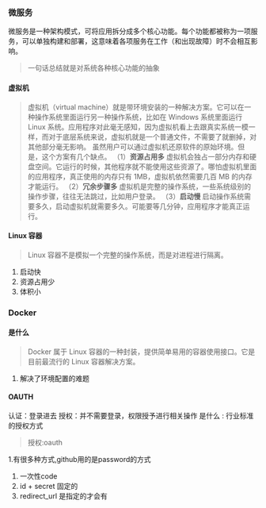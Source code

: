 ### 微服务
微服务是一种架构模式，可将应用拆分成多个核心功能。每个功能都被称为一项服务，可以单独构建和部署，这意味着各项服务在工作（和出现故障）时不会相互影响。

>一句话总结就是对系统各种核心功能的抽象

#### 虚拟机

>虚拟机（virtual machine）就是带环境安装的一种解决方案。它可以在一种操作系统里面运行另一种操作系统，比如在 Windows 系统里面运行 Linux 系统。应用程序对此毫无感知，因为虚拟机看上去跟真实系统一模一样，而对于底层系统来说，虚拟机就是一个普通文件，不需要了就删掉，对其他部分毫无影响。
>虽然用户可以通过虚拟机还原软件的原始环境。但是，这个方案有几个缺点。
>（1）**资源占用多**
>虚拟机会独占一部分内存和硬盘空间。它运行的时候，其他程序就不能使用这些资源了。哪怕虚拟机里面的应用程序，真正使用的内存只有 1MB，虚拟机依然需要几百 MB 的内存才能运行。
>（2）**冗余步骤多**
>虚拟机是完整的操作系统，一些系统级别的操作步骤，往往无法跳过，比如用户登录。
>（3）**启动慢**
>启动操作系统需要多久，启动虚拟机就需要多久。可能要等几分钟，应用程序才能真正运行。

#### Linux 容器

> Linux 容器不是模拟一个完整的操作系统，而是对进程进行隔离。

1. 启动快
2. 资源占用少
3. 体积小

### Docker

#### 是什么
> Docker 属于 Linux 容器的一种封装，提供简单易用的容器使用接口。它是目前最流行的 Linux 容器解决方案。

1. 解决了环境配置的难题

#### OAUTH
认证：登录进去
授权：并不需要登录，权限授予进行相关操作
是什么 : 行业标准的授权方式
>授权:oauth

1.有很多种方式,github用的是password的方式

1. 一次性code
2. id + secret 固定的
3. redirect_url 是指定的才会有 